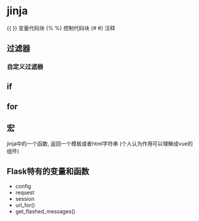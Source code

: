 # jinja
{{ }} 变量代码块  {% %} 控制代码块  {# #} 注释

## 过滤器

### 自定义过滤器

## if

## for

## 宏
jinja中的一个函数, 返回一个模板或者html字符串 (个人认为作用可以理解成vue的组件)

## Flask特有的变量和函数
- config
- request
- session
- url_for()
- get_flashed_messages()